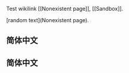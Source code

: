 Test wikilink [[Nonexistent page]], [[Sandbox]].

[random text](Nonexistent page).

## 简体中文

## 简体中文
